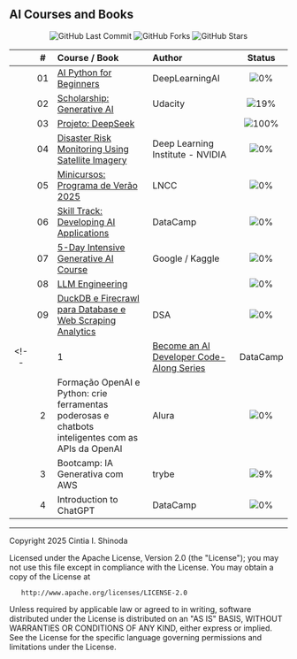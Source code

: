 ## AI Courses and Books

<p align="center">
  <img src="https://img.shields.io/github/last-commit/cintia-shinoda/ai" alt="GitHub Last Commit" />
  <img src="https://img.shields.io/github/forks/cintia-shinoda/ai" alt="GitHub Forks" />
  <img src="https://img.shields.io/github/stars/cintia-shinoda/ai" alt="GitHub Stars" />
</p>

|  | # | Course / Book | Author | Status |
|:---:|:---:|:---|:---|:---:|
|  | 01 | [AI Python for Beginners](https://github.com/cintia-shinoda/ai/tree/main/01-AI-Python-Beginners) | DeepLearningAI | ![0%](https://geps.dev/progress/0) |
|  | 02 | [Scholarship: Generative AI](https://github.com/cintia-shinoda/ai/tree/main/02-Udacity-GenAI) | Udacity | ![19%](https://geps.dev/progress/19) |
|  | 03 | [Projeto: DeepSeek](https://github.com/cintia-shinoda/ai/tree/main/03-Chat-DeepSeek) |  | ![100%](https://geps.dev/progress/100) |  
|  | 04 | [Disaster Risk Monitoring Using Satellite Imagery](https://github.com/cintia-shinoda/ai/tree/main/04-Disaster-Risk-Monitoring) | Deep Learning Institute - NVIDIA | ![0%](https://geps.dev/progress/0) |
|  | 05 | [Minicursos: Programa de Verão 2025](https://github.com/cintia-shinoda/ai/tree/main/05-LNCC-Programa-Verao-2025) | LNCC | ![0%](https://geps.dev/progress/0) |
|  | 06 | [Skill Track: Developing AI Applications](https://github.com/cintia-shinoda/ai/tree/main/06-Developing-AI-Apps) | DataCamp | ![0%](https://geps.dev/progress/0) |
| | 07 | [5-Day Intensive Generative AI Course](https://github.com/cintia-shinoda/ai/tree/main/07-5-Day-GenAI-Course) | Google / Kaggle | ![0%](https://geps.dev/progress/0) |
|  | 08 | [LLM Engineering](https://github.com/cintia-shinoda/ai/tree/main/08-LLM-Engineering) |  | ![0%](https://geps.dev/progress/0) |
|  | 09 | [DuckDB e Firecrawl para Database e Web Scraping Analytics](https://github.com/cintia-shinoda/ai/tree/main/01-DuckDB-e-Firecrawl) | DSA | ![0%](https://geps.dev/progress/0) |
<!-- |  | 1 | [Become an AI Developer Code-Along Series](https://github.com/cintia-shinoda/ai/tree/master/1-Become-AI-Dev) | DataCamp | ![0%](https://progress-bar.dev/0) |
|  | 2 | Formação OpenAI e Python: crie ferramentas poderosas e chatbots inteligentes com as APIs da OpenAI | Alura | ![0%](https://progress-bar.dev/0) |
|  | 3 | Bootcamp: IA Generativa com AWS | trybe | ![9%](https://progress-bar.dev/9) |
|  | 4 | Introduction to ChatGPT | DataCamp | ![0%](https://progress-bar.dev/0) | -->


---

Copyright 2025 Cintia I. Shinoda

   Licensed under the Apache License, Version 2.0 (the "License");
   you may not use this file except in compliance with the License.
   You may obtain a copy of the License at

       http://www.apache.org/licenses/LICENSE-2.0

   Unless required by applicable law or agreed to in writing, software
   distributed under the License is distributed on an "AS IS" BASIS,
   WITHOUT WARRANTIES OR CONDITIONS OF ANY KIND, either express or implied.
   See the License for the specific language governing permissions and
   limitations under the License.